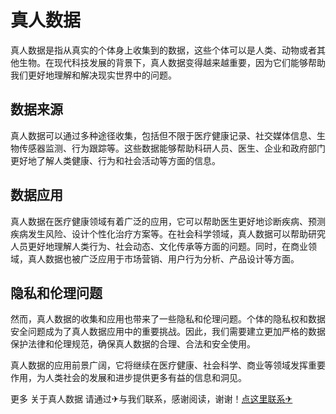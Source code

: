 # 真人数据

真人数据是指从真实的个体身上收集到的数据，这些个体可以是人类、动物或者其他生物。在现代科技发展的背景下，真人数据变得越来越重要，因为它们能够帮助我们更好地理解和解决现实世界中的问题。

## 数据来源

真人数据可以通过多种途径收集，包括但不限于医疗健康记录、社交媒体信息、生物传感器监测、行为跟踪等。这些数据能够帮助科研人员、医生、企业和政府部门更好地了解人类健康、行为和社会活动等方面的信息。

## 数据应用

真人数据在医疗健康领域有着广泛的应用，它可以帮助医生更好地诊断疾病、预测疾病发生风险、设计个性化治疗方案等。在社会科学领域，真人数据可以帮助研究人员更好地理解人类行为、社会动态、文化传承等方面的问题。同时，在商业领域，真人数据也被广泛应用于市场营销、用户行为分析、产品设计等方面。

## 隐私和伦理问题

然而，真人数据的收集和应用也带来了一些隐私和伦理问题。个体的隐私权和数据安全问题成为了真人数据应用中的重要挑战。因此，我们需要建立更加严格的数据保护法律和伦理规范，确保真人数据的合理、合法和安全使用。

真人数据的应用前景广阔，它将继续在医疗健康、社会科学、商业等领域发挥重要作用，为人类社会的发展和进步提供更多有益的信息和洞见。

更多 关于真人数据 请通过✈与我们联系，感谢阅读，谢谢！[点这里联系✈](https://tg.k02.cc)